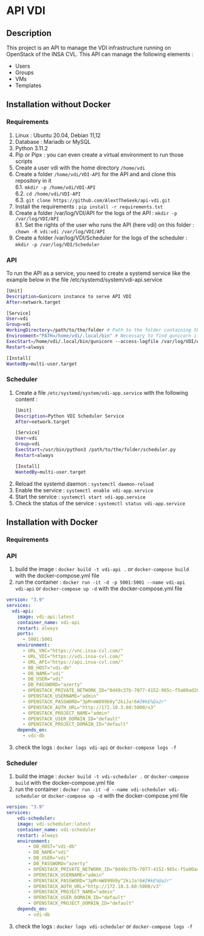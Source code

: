 # API VDI

## Description
This project is an API to manage the VDI infrastructure running on OpenStack of the INSA CVL.
This API can manage the following elements :
- Users
- Groups
- VMs
- Templates

## Installation without Docker
### Requirements
1. Linux : Ubuntu 20.04, Debian 11,12
2. Database : Mariadb or MySQL
3. Python 3.11.2
4. Pip or Pipx : you can even create a virtual environment to run those scripts
5. Create a user vdi with the home directory `/home/vdi`
6. Create a folder `/home/vdi/VDI-API` for the API and and clone this repository in it  
    6.1. `mkdir -p /home/vdi/VDI-API`  
    6.2. `cd /home/vdi/VDI-API`  
    6.3. `git clone https://github.com/AlextTheGeek/api-vdi.git`  
7. Install the requirements : `pip install -r requirements.txt`
8. Create a folder /var/log/VDI/API for the logs of the API : `mkdir -p /var/log/VDI/API`  
    8.1. Set the rights of the user who runs the API (here vdi) on this folder : `chown -R vdi:vdi /var/log/VDI/API`  
9. Create a folder /var/log/VDI/Scheduler for the logs of the scheduler : `mkdir -p /var/log/VDI/Scheduler`  


### API
To run the API as a service, you need to create a systemd service like the example below in the file /etc/systemd/system/vdi-api.service  
```bash
[Unit]
Description=Gunicorn instance to serve API VDI
After=network.target

[Service]
User=vdi
Group=vdi
WorkingDirectory=/path/to/the/folder # Path to the folder containing the wsgi.py file
Environment="PATH=/home/vdi/.local/bin" # Necessary to find gunicorn if you installed it with pipx
ExecStart=/home/vdi/.local/bin/gunicorn --access-logfile /var/log/VDI/API/access.log --error-logfile /var/log/VDI/API/error.log --workers 3 --bind 0.0.0.0:5001 main:app # You need to check 
Restart=always

[Install]
WantedBy=multi-user.target
```

### Scheduler
1. Create a file `/etc/systemd/system/vdi-app.service` with the following content :  
    ```bash
    [Unit]
    Description=Python VDI Scheduler Service
    After=network.target

    [Service]
    User=vdi
    Group=vdi
    ExecStart=/usr/bin/python3 /path/to/the/folder/scheduler.py
    Restart=always

    [Install]
    WantedBy=multi-user.target
    ```
2. Reload the systemd daemon : `systemctl daemon-reload`
3. Enable the service : `systemctl enable vdi-app.service`
4. Start the service : `systemctl start vdi-app.service`
5. Check the status of the service : `systemctl status vdi-app.service`




## Installation with Docker
### Requirements

### API
1. build the image : `docker build -t vdi-api .` or `docker-compose build` with the docker-compose.yml file
2. run the container : `docker run -it -d -p 5001:5001 --name vdi-api vdi-api` or `docker-compose up -d` with the docker-compose.yml file
```yaml
version: "3.9"
services:
  vdi-api:
    image: vdi-api:latest
    container_name: vdi-api
    restart: always
    ports:
      - 5001:5001
    environment:
      - URL_VNC="https://vnc.insa-cvl.com/"
      - URL_VDI="https://vdi.insa-cvl.com/"
      - URL_API="https://api.insa-cvl.com/"
      - DB_HOST="vdi-db"
      - DB_NAME="vdi"
      - DB_USER="vdi"
      - DB_PASSWORD="azerty"
      - OPENSTACK_PRIVATE_NETWORK_ID="0d49c37b-7077-4152-985c-f5a00ad20677"
      - OPENSTACK_USERNAME="admin"
      - OPENSTACK_PASSWORD="3pMrmW899b9y^2kiJa!6#Z#kE%@a2r"
      - OPENSTACK_AUTH_URL="http://172.10.3.60:5000/v3"
      - OPENSTACK_PROJECT_NAME="admin"
      - OPENSTACK_USER_DOMAIN_ID="default"
      - OPENSTACK_PROJECT_DOMAIN_ID="default"
    depends_on:
      - vdi-db
```	
3. check the logs : `docker logs vdi-api` or `docker-compose logs -f`


### Scheduler
1. build the image : `docker build -t vdi-scheduler .` or `docker-compose build` with the docker-compose.yml file
2. run the container : `docker run -it -d --name vdi-scheduler vdi-scheduler` or `docker-compose up -d` with the docker-compose.yml file
```yaml
version: "3.9"
services:
    vdi-scheduler:
    image: vdi-scheduler:latest
    container_name: vdi-scheduler
    restart: always
    environment:
        - DB_HOST="vdi-db"
        - DB_NAME="vdi"
        - DB_USER="vdi"
        - DB_PASSWORD="azerty"
        - OPENSTACK_PRIVATE_NETWORK_ID="0d49c37b-7077-4152-985c-f5a00ad20677"
        - OPENSTACK_USERNAME="admin"
        - OPENSTACK_PASSWORD="3pMrmW899b9y^2kiJa!6#Z#kE%@a2r"
        - OPENSTACK_AUTH_URL="http://172.10.3.60:5000/v3"
        - OPENSTACK_PROJECT_NAME="admin"
        - OPENSTACK_USER_DOMAIN_ID="default"
        - OPENSTACK_PROJECT_DOMAIN_ID="default" 
    depends_on:
        - vdi-db
```	
3. check the logs : `docker logs vdi-scheduler` or `docker-compose logs -f`